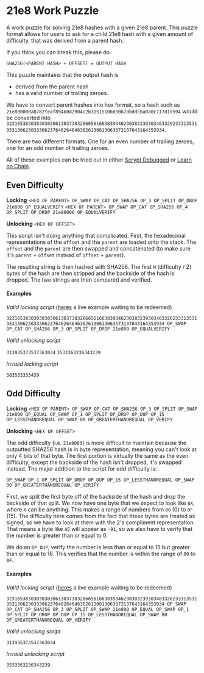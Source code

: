 # 21e8 Work Puzzle
A work puzzle for solving 21e8 hashes with a given 21e8 parent. This puzzle format allows for users to ask for a child
21e8 hash with a given amount of difficulty, that was derived from a parent hash. 

If you think you can break this, please do. 

`SHA256(<PARENT HASH> + OFFSET) = OUTPUT HASH`

This puzzle maintains that the output hash is 
- derived from the parent hash
- has a valid number of trailing zeroes.


We have to convert parent hashes into hex format, so a hash such as `21e800000a0782feaf894b082904c2b3151510b030b7dbddcba0a0c717d1d594` would be converted into 
`32316538303030303061303738326665616638393462303832393034633262333135313531306230333062376462646463626130613063373137643164353934`.

There are two different formats. One for an even number of trailing zeroes, one for an odd number of trailing zeroes.

All of these examples can be tried out in either [Scrypt Debugged](http://scrypt.studio/) or [Learn on Chain](http://learnonchain.com/script).

## Even Difficulty

**Locking**
`<HEX OF PARENT> OP_SWAP OP_CAT OP_SHA256 OP_3 OP_SPLIT OP_DROP 21e800 OP_EQUALVERIFY`
`<HEX OF PARENT> OP_SWAP OP_CAT OP_SHA256 OP_4 OP_SPLIT OP_DROP 21e80000 OP_EQUALVERIFY`

**Unlocking**
`<HEX OF OFFSET>`

This script isn't doing anything that complicated. First, the hexadecimal representations of the `offset` and the `parent` are loaded onto the stack. The `offset` and the `parent` are then swapped and concatenated (to make sure it's `parent` + `offset` instead of `offset` + `parent`).

The resulting string is then hashed with SHA256. The first `N` (difficulty / 2) bytes of the hash are then stripped and the 
backside of the hash is dropped. The two strings are then compared and verified.


#### Examples

*Valid locking script* ([heres](https://search.matterpool.io/tx/94fd8c388f3584dd460e8f7014aa4c44dc06a9b21e9ab3e7b4325d9af2197f61) a live example waiting to be redeemed)

`32316538303030303061303738326665616638393462303832393034633262333135313531306230333062376462646463626130613063373137643164353934 OP_SWAP OP_CAT OP_SHA256 OP_3 OP_SPLIT OP_DROP 21e800 OP_EQUALVERIFY`

*Valid unlocking script*

`313935373537363034`
`3533363236343239`

*Invalid locking script*

`383533333439`


## Odd Difficulty

**Locking**
`
<HEX OF PARENT> OP_SWAP OP_CAT OP_SHA256 OP_3 OP_SPLIT OP_SWAP 21e800 OP_EQUAL OP_SWAP OP_1 OP_SPLIT OP_DROP OP_DUP OP_15 OP_LESSTHANOREQUAL OP_SWAP 00 OP_GREATERTHANOREQUAL OP_VERIFY
`

**Unlocking**
`<HEX OF OFFSET>`


The odd difficulty (i.e. `21e8000`) is more difficult to maintain because the outputted SHA256 hash is in byte representation, meaning you can't look at only 4 bits of that byte. The first portion is virtually the same as the even difficulty, except
the backside of the hash isn't dropped, it's swapped instead. The major addition to the script for odd difficulty is:

`OP_SWAP OP_1 OP_SPLIT OP_DROP OP_DUP OP_15 OP_LESSTHANOREQUAL OP_SWAP 00 OP_GREATERTHANOREQUAL OP_VERIFY`

First, we split the first byte off of the backside of the hash and drop the backside of that split. We now have one byte that
we expect to look like `0X`, where `X` can be anything. This makes a range of numbers from `00` (0) to `0F` (15). The difficulty here comes from the fact that these bytes are 
treated as signed, so we have to look at them with the 2's compliment representation. That means a byte like `A5` will appear
as `-91`, so we also have to verify that the number is greater than or equal to 0. 

We do an `OP_DUP`, verify the number is less than or equal to 15 but greater than or equal to 16. This verifies that the number
is within the range of `00` to `0F`. 

#### Examples

*Valid locking script* ([heres](https://search.matterpool.io/tx/0763c906dffb65adfb754036a8c61b3cb311d9bab21667683ceefb1661460802) a live example waiting to be redeemed)

`
32316538303030303061303738326665616638393462303832393034633262333135313531306230333062376462646463626130613063373137643164353934 OP_SWAP OP_CAT OP_SHA256 OP_3 OP_SPLIT OP_SWAP 21e800 OP_EQUAL OP_SWAP OP_1 OP_SPLIT OP_DROP OP_DUP OP_15 OP_LESSTHANOREQUAL OP_SWAP 00 OP_GREATERTHANOREQUAL OP_VERIFY
`

*Valid unlocking script*

`313935373537363034`


*Invalid unlocking script*

`3533363236343239`

